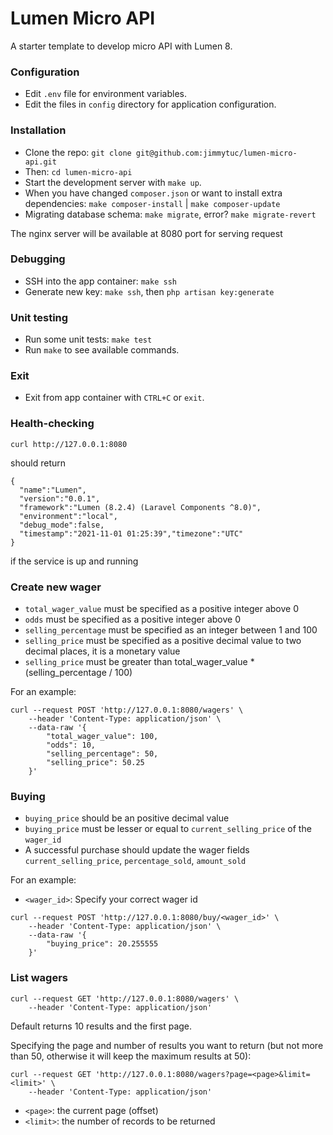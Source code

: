 # Lumen Micro API

A starter template to develop micro API with Lumen 8.

### Configuration

- Edit `.env` file for environment variables.
- Edit the files in `config` directory for application configuration.

### Installation

- Clone the repo: `git clone git@github.com:jimmytuc/lumen-micro-api.git`
- Then: `cd lumen-micro-api`
- Start the development server with `make up`.
- When you have changed `composer.json` or want to install extra dependencies: `make composer-install` | `make composer-update`
- Migrating database schema: `make migrate`, error? `make migrate-revert`

The nginx server will be available at 8080 port for serving request
### Debugging

- SSH into the app container: `make ssh`
- Generate new key: `make ssh`, then `php artisan key:generate`

### Unit testing

- Run some unit tests: `make test`
- Run `make` to see available commands.

### Exit

- Exit from app container with `CTRL+C` or `exit`.

### Health-checking

```shell
curl http://127.0.0.1:8080
```

should return
```shell
{
  "name":"Lumen",
  "version":"0.0.1",
  "framework":"Lumen (8.2.4) (Laravel Components ^8.0)",
  "environment":"local",
  "debug_mode":false,
  "timestamp":"2021-11-01 01:25:39","timezone":"UTC"
}
```
if the service is up and running

### Create new wager

- `total_wager_value` must be specified as a positive integer above 0
- `odds` must be specified as a positive integer above 0
- `selling_percentage` must be specified as an integer between 1 and 100
- `selling_price` must be specified as a positive decimal value to two decimal places, it is a monetary value
- `selling_price` must be greater than total_wager_value * (selling_percentage / 100)

For an example:

```shell
curl --request POST 'http://127.0.0.1:8080/wagers' \
    --header 'Content-Type: application/json' \
    --data-raw '{
        "total_wager_value": 100,
        "odds": 10,
        "selling_percentage": 50,
        "selling_price": 50.25
    }'
```

### Buying

- `buying_price` should be an positive decimal value
- `buying_price` must be lesser or equal to `current_selling_price` of the `wager_id`
- A successful purchase should update the wager fields `current_selling_price`, `percentage_sold`, `amount_sold`

For an example:
- `<wager_id>`: Specify your correct wager id

```shell
curl --request POST 'http://127.0.0.1:8080/buy/<wager_id>' \
    --header 'Content-Type: application/json' \
    --data-raw '{
        "buying_price": 20.255555
    }'
```

### List wagers

```shell
curl --request GET 'http://127.0.0.1:8080/wagers' \
    --header 'Content-Type: application/json'
```

Default returns 10 results and the first page.

Specifying the page and number of results you want to return (but not more than 50, otherwise it will keep the maximum results at 50):

```shell
curl --request GET 'http://127.0.0.1:8080/wagers?page=<page>&limit=<limit>' \
    --header 'Content-Type: application/json'
```

- `<page>`: the current page (offset)
- `<limit>`: the number of records to be returned

